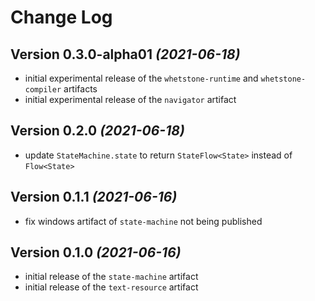 Change Log
==========

Version 0.3.0-alpha01 *(2021-06-18)*
----------------------------

- initial experimental release of the `whetstone-runtime` and `whetstone-compiler` artifacts
- initial experimental release of the `navigator` artifact 

Version 0.2.0 *(2021-06-18)*
----------------------------

- update `StateMachine.state` to return `StateFlow<State>` instead of `Flow<State>`


Version 0.1.1 *(2021-06-16)*
----------------------------

- fix windows artifact of `state-machine` not being published


Version 0.1.0 *(2021-06-16)*
----------------------------

- initial release of the `state-machine` artifact
- initial release of the `text-resource` artifact
